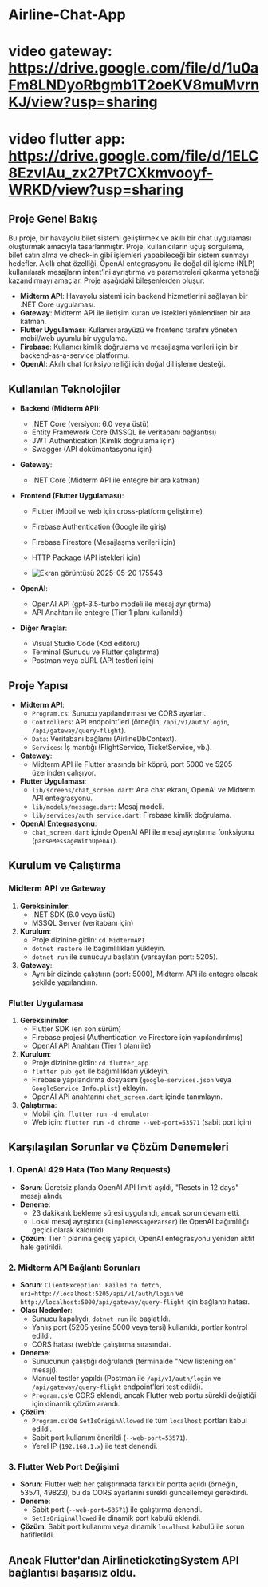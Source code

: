 # Airline-Chat-App

# video gateway: https://drive.google.com/file/d/1u0aFm8LNDyoRbgmb1T2oeKV8muMvrnKJ/view?usp=sharing
# video flutter app: https://drive.google.com/file/d/1ELC8EzvlAu_zx27Pt7CXkmvooyf-WRKD/view?usp=sharing

## Proje Genel Bakış
Bu proje, bir havayolu bilet sistemi geliştirmek ve akıllı bir chat uygulaması oluşturmak amacıyla tasarlanmıştır. Proje, kullanıcıların uçuş sorgulama, bilet satın alma ve check-in gibi işlemleri yapabileceği bir sistem sunmayı hedefler. Akıllı chat özelliği, OpenAI entegrasyonu ile doğal dil işleme (NLP) kullanılarak mesajların intent’ini ayrıştırma ve parametreleri çıkarma yeteneği kazandırmayı amaçlar. Proje aşağıdaki bileşenlerden oluşur:

- **Midterm API**: Havayolu sistemi için backend hizmetlerini sağlayan bir .NET Core uygulaması.
- **Gateway**: Midterm API ile iletişim kuran ve istekleri yönlendiren bir ara katman.
- **Flutter Uygulaması**: Kullanıcı arayüzü ve frontend tarafını yöneten mobil/web uyumlu bir uygulama.
- **Firebase**: Kullanıcı kimlik doğrulama ve mesajlaşma verileri için bir backend-as-a-service platformu.
- **OpenAI**: Akıllı chat fonksiyonelliği için doğal dil işleme desteği.

## Kullanılan Teknolojiler
- **Backend (Midterm API)**:
  - .NET Core (versiyon: 6.0 veya üstü)
  - Entity Framework Core (MSSQL ile veritabanı bağlantısı)
  - JWT Authentication (Kimlik doğrulama için)
  - Swagger (API dokümantasyonu için)
- **Gateway**:
  - .NET Core (Midterm API ile entegre bir ara katman)
- **Frontend (Flutter Uygulaması)**:
  - Flutter (Mobil ve web için cross-platform geliştirme)
  - Firebase Authentication (Google ile giriş)
  - Firebase Firestore (Mesajlaşma verileri için)
  - HTTP Package (API istekleri için)
 
  - ![Ekran görüntüsü 2025-05-20 175543](https://github.com/user-attachments/assets/297aa00d-5626-4b27-9552-25b98bca2b30)

- **OpenAI**:
  - OpenAI API (gpt-3.5-turbo modeli ile mesaj ayrıştırma)
  - API Anahtarı ile entegre (Tier 1 planı kullanıldı)
- **Diğer Araçlar**:
  - Visual Studio Code (Kod editörü)
  - Terminal (Sunucu ve Flutter çalıştırma)
  - Postman veya cURL (API testleri için)

## Proje Yapısı
- **Midterm API**:
  - `Program.cs`: Sunucu yapılandırması ve CORS ayarları.
  - `Controllers`: API endpoint’leri (örneğin, `/api/v1/auth/login`, `/api/gateway/query-flight`).
  - `Data`: Veritabanı bağlamı (AirlineDbContext).
  - `Services`: İş mantığı (FlightService, TicketService, vb.).
- **Gateway**:
  - Midterm API ile Flutter arasında bir köprü, port 5000 ve 5205 üzerinden çalışıyor.
- **Flutter Uygulaması**:
  - `lib/screens/chat_screen.dart`: Ana chat ekranı, OpenAI ve Midterm API entegrasyonu.
  - `lib/models/message.dart`: Mesaj modeli.
  - `lib/services/auth_service.dart`: Firebase kimlik doğrulama.
- **OpenAI Entegrasyonu**:
  - `chat_screen.dart` içinde OpenAI API ile mesaj ayrıştırma fonksiyonu (`parseMessageWithOpenAI`).

## Kurulum ve Çalıştırma
### Midterm API ve Gateway
1. **Gereksinimler**:
   - .NET SDK (6.0 veya üstü)
   - MSSQL Server (veritabanı için)
2. **Kurulum**:
   - Proje dizinine gidin: `cd MidtermAPI`
   - `dotnet restore` ile bağımlılıkları yükleyin.
   - `dotnet run` ile sunucuyu başlatın (varsayılan port: 5205).
3. **Gateway**:
   - Ayrı bir dizinde çalıştırın (port: 5000), Midterm API ile entegre olacak şekilde yapılandırın.

### Flutter Uygulaması
1. **Gereksinimler**:
   - Flutter SDK (en son sürüm)
   - Firebase projesi (Authentication ve Firestore için yapılandırılmış)
   - OpenAI API Anahtarı (Tier 1 planı ile)
2. **Kurulum**:
   - Proje dizinine gidin: `cd flutter_app`
   - `flutter pub get` ile bağımlılıkları yükleyin.
   - Firebase yapılandırma dosyasını (`google-services.json` veya `GoogleService-Info.plist`) ekleyin.
   - OpenAI API anahtarını `chat_screen.dart` içinde tanımlayın.
3. **Çalıştırma**:
   - Mobil için: `flutter run -d emulator`
   - Web için: `flutter run -d chrome --web-port=53571` (sabit port için)

## Karşılaşılan Sorunlar ve Çözüm Denemeleri
### 1. OpenAI 429 Hata (Too Many Requests)
- **Sorun**: Ücretsiz planda OpenAI API limiti aşıldı, "Resets in 12 days" mesajı alındı.
- **Deneme**:
  - 23 dakikalık bekleme süresi uygulandı, ancak sorun devam etti.
  - Lokal mesaj ayrıştırıcı (`simpleMessageParser`) ile OpenAI bağımlılığı geçici olarak kaldırıldı.
- **Çözüm**: Tier 1 planına geçiş yapıldı, OpenAI entegrasyonu yeniden aktif hale getirildi.

### 2. Midterm API Bağlantı Sorunları
- **Sorun**: `ClientException: Failed to fetch, uri=http://localhost:5205/api/v1/auth/login` ve `http://localhost:5000/api/gateway/query-flight` için bağlantı hatası.
- **Olası Nedenler**:
  - Sunucu kapalıydı, `dotnet run` ile başlatıldı.
  - Yanlış port (5205 yerine 5000 veya tersi) kullanıldı, portlar kontrol edildi.
  - CORS hatası (web’de çalıştırma sırasında).
- **Deneme**:
  - Sunucunun çalıştığı doğrulandı (terminalde "Now listening on" mesajı).
  - Manuel testler yapıldı (Postman ile `/api/v1/auth/login` ve `/api/gateway/query-flight` endpoint’leri test edildi).
  - `Program.cs`’e CORS eklendi, ancak Flutter web portu sürekli değiştiği için dinamik çözüm arandı.
- **Çözüm**:
  - `Program.cs`’de `SetIsOriginAllowed` ile tüm `localhost` portları kabul edildi.
  - Sabit port kullanımı önerildi (`--web-port=53571`).
  - Yerel IP (`192.168.1.x`) ile test denendi.

### 3. Flutter Web Port Değişimi
- **Sorun**: Flutter web her çalıştırmada farklı bir portta açıldı (örneğin, 53571, 49823), bu da CORS ayarlarını sürekli güncellemeyi gerektirdi.
- **Deneme**:
  - Sabit port (`--web-port=53571`) ile çalıştırma denendi.
  - `SetIsOriginAllowed` ile dinamik port kabulü eklendi.
- **Çözüm**: Sabit port kullanımı veya dinamik `localhost` kabulü ile sorun hafifletildi.

## Ancak Flutter'dan AirlineticketingSystem API bağlantısı başarısız oldu.
